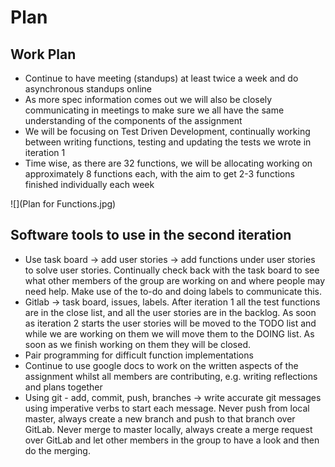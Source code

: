 # Plan
## Work Plan
* Continue to have meeting (standups) at least twice a week and do asynchronous standups online 
* As more spec information comes out we will also be closely communicating in meetings to make sure we all have the same understanding of the components of the assignment
* We will be focusing on Test Driven Development, continually working between writing functions, testing and updating the tests we wrote in iteration 1
* Time wise, as there are 32 functions, we will be allocating working on approximately 8 functions each, with the aim to get 2-3 functions finished individually each week

![](Plan for Functions.jpg)

## Software tools to use in the second iteration
* Use task board → add user stories → add functions under user stories to solve user stories. Continually check back with the task board to see what other members of the group are working on and where people may need help. Make use of the to-do and doing labels to communicate this. 
* Gitlab → task board, issues, labels. After iteration 1 all the test functions are in the close list, and all the user stories are in the backlog. As soon as iteration 2 starts the user stories will be moved to the TODO list and while we are working on them we will move them to the DOING list. As soon as we finish working on them they will be closed.
* Pair programming for difficult function implementations
* Continue to use google docs to work on the written aspects of the assignment whilst all members are contributing, e.g. writing reflections and plans together
* Using git - add, commit, push, branches → write accurate git messages using imperative verbs to start each message. Never push from local master, always create a new branch and push to that branch over GitLab. Never merge to master locally, always create a merge request over GitLab and let other members in the group to have a look and then do the merging.
